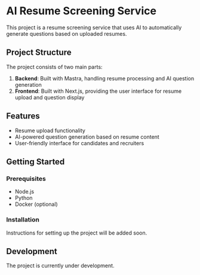 # AI Resume Screening Service

This project is a resume screening service that uses AI to automatically generate questions based on uploaded resumes.

## Project Structure

The project consists of two main parts:

1. **Backend**: Built with Mastra, handling resume processing and AI question generation
2. **Frontend**: Built with Next.js, providing the user interface for resume upload and question display

## Features

- Resume upload functionality
- AI-powered question generation based on resume content
- User-friendly interface for candidates and recruiters

## Getting Started

### Prerequisites

- Node.js
- Python
- Docker (optional)

### Installation

Instructions for setting up the project will be added soon.

## Development

The project is currently under development.